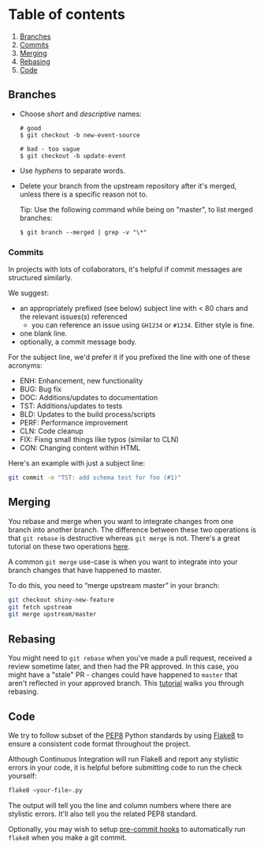 # Table of contents

1. [Branches](#branches)
2. [Commits](#commits)
3. [Merging](#merging)
4. [Rebasing](#rebasing)
5. [Code](#code)

## Branches

* Choose *short* and *descriptive* names:

  ```shell
  # good
  $ git checkout -b new-event-source

  # bad - too vague
  $ git checkout -b update-event
  ```

* Use *hyphens* to separate words.

* Delete your branch from the upstream repository after it's merged, unless
  there is a specific reason not to.

  Tip: Use the following command while being on "master", to list merged
  branches:

  ```shell
  $ git branch --merged | grep -v "\*"
  ```

### Commits

In projects with lots of collaborators, it's helpful if commit messages are structured similarly.

We suggest:

 - an appropriately prefixed (see below) subject line with < 80 chars and the relevant issues(s) referenced
   - you can reference an issue using `GH1234` or `#1234`. Either style is fine.
 - one blank line.
 - optionally, a commit message body.

For the subject line, we'd prefer it if you prefixed the line with one of these acronyms:

 - ENH: Enhancement, new functionality
 - BUG: Bug fix
 - DOC: Additions/updates to documentation
 - TST: Additions/updates to tests
 - BLD: Updates to the build process/scripts
 - PERF: Performance improvement
 - CLN: Code cleanup
 - FIX: Fixng small things like typos (similar to CLN)
 - CON: Changing content within HTML

Here's an example with just a subject line:

```bash
git commit -m "TST: add schema test for foo (#1)"
```

## Merging

You rebase and merge when you want to integrate changes from one branch into another branch. The difference
between these two operations is that `git rebase` is destructive whereas `git merge` is not. There's
a great tutorial on these two operations [here](https://www.atlassian.com/git/tutorials/merging-vs-rebasing).

A common `git merge` use-case is when you want to integrate into your branch changes that have happened to master.

To do this, you need to “merge upstream master” in your branch:

```bash
git checkout shiny-new-feature
git fetch upstream
git merge upstream/master
```

## Rebasing

You might need to `git rebase` when you've made a pull request, received a review sometime later, and then had the PR approved. In this case, you might have a "stale" PR - changes could have happened to `master` that aren't reflected in your approved branch. This [tutorial](https://github.com/edx/edx-platform/wiki/How-to-Rebase-a-Pull-Request) walks you through rebasing.

## Code

We try to follow subset of the [PEP8](https://www.python.org/dev/peps/pep-0008/) Python standards by using [Flake8](http://flake8.pycqa.org/en/latest/) to ensure a consistent code format throughout the project.

Although Continuous Integration will run Flake8 and report any stylistic errors in your code, it is helpful before submitting code to run the check yourself:

```bash
flake8 <your-file>.py
```

The output will tell you the line and column numbers where there are stylistic errors. It'll also tell you the related PEP8 standard.

Optionally, you may wish to setup [pre-commit hooks](https://pre-commit.com/) to automatically run `flake8` when you make a git commit.
